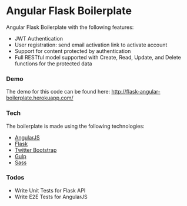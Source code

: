 # Angular Flask Boilerplate

Angular Flask Boilerplate with the following features:

  - JWT Authentication
  - User registration: send email activation link to activate account
  - Support for content protected by authentication
  - Full RESTful model supported with Create, Read, Update, and Delete functions for the protected data

### Demo
The demo for this code can be found here:
http://flask-angular-boilerplate.herokuapp.com/

### Tech

The boilerplate is made using the following technologies:

* [AngularJS]
* [Flask]
* [Twitter Bootstrap] 
* [Gulp] 
* [Sass]


### Todos

 - Write Unit Tests for Flask API
 - Write E2E Tests for AngularJS

[//]: # (These are reference links used in the body of this note and get stripped out when the markdown processor does it's job. There is no need to format nicely because it shouldn't be seen. Thanks SO - http://stackoverflow.com/questions/4823468/store-comments-in-markdown-syntax)


   [Twitter Bootstrap]: <http://twitter.github.com/bootstrap/>
   [AngularJS]: <http://angularjs.org>
   [Gulp]: <http://gulpjs.com>
   [Flask]: <http://flask.pocoo.org/>
   [Sass]: <http://sass-lang.com/>
  


